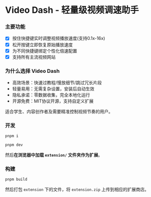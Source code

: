# Video Dash - 轻量级视频调速助手

### 主要功能
- [x] 按住快捷键实时调整视频播放速度(支持0.1x-16x)
- [x] 松开按键立即恢复原始播放速度
- [x] 为不同快捷键绑定个性化倍速配置
- [x] 支持所有主流视频网站

### 为什么选择 Video Dash
- 高效场景：快速过教程/慢放细节/跳过冗长片段
- 轻量易用：无需复杂设置，安装后自动生效
- 隐私承诺：零数据收集，完全本地化运行
- 开源免费：MIT协议开源，支持自定义扩展

适合学生、内容创作者及需要精准控制视频节奏的用户。

### 开发

```bash
pnpm i
```

```bash
pnpm dev
```

然后**在浏览器中加载 `extension/` 文件夹作为扩展**。

### 构建

```bash
pnpm build
```

然后打包 `extension` 下的文件，将 `extension.zip` 上传到相应的扩展商店。

